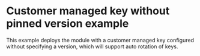 # Customer managed key without pinned version example

This example deploys the module with a customer managed key configured without specifying a version, which will support auto rotation of keys.
